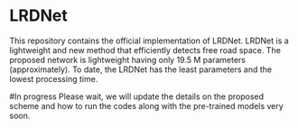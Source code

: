 # LRDNet
This repository contains the official implementation of LRDNet. LRDNet is a lightweight and new method that efficiently detects free road space. The proposed network is lightweight having only 19.5 M parameters (approximately). To date, the LRDNet has the least parameters and the lowest processing time.


#In progress
Please wait, we will update the details on the proposed scheme and how to run the codes along with the pre-trained models very soon.

